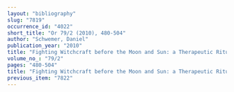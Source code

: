 ```yaml
---
layout: "bibliography"
slug: "7819"
occurrence_id: "4022"
short_title: "Or 79/2 (2010), 480-504"
author: "Schwemer, Daniel"
publication_year: "2010"
title: "Fighting Witchcraft before the Moon and Sun: a Therapeutic Ritual from Neo-Babylonian Sippar"
volume_no_: "79/2"
pages: "480-504"
title: "Fighting Witchcraft before the Moon and Sun: a Therapeutic Ritual from Neo-Babylonian Sippar"
previous_item: "7822"
---
```

